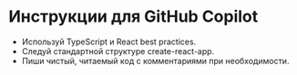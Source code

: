 # Инструкции для GitHub Copilot

- Используй TypeScript и React best practices.
- Следуй стандартной структуре create-react-app.
- Пиши чистый, читаемый код с комментариями при необходимости.
